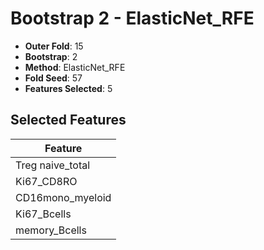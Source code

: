 # Bootstrap 2 - ElasticNet_RFE

- **Outer Fold**: 15
- **Bootstrap**: 2
- **Method**: ElasticNet_RFE
- **Fold Seed**: 57
- **Features Selected**: 5

## Selected Features

| Feature |
|---------|
| Treg naive_total |
| Ki67_CD8RO |
| CD16mono_myeloid |
| Ki67_Bcells |
| memory_Bcells |
